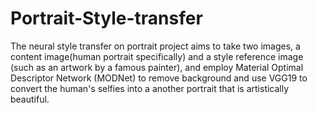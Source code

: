 # Portrait-Style-transfer
The neural style transfer on portrait project aims to take two images, a content image(human portrait specifically) and a style reference image (such as an artwork by a famous painter), and employ Material Optimal Descriptor Network (MODNet) to remove background and use VGG19 to convert the human's selfies into a another portrait that is artistically beautiful.
